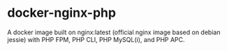 # docker-nginx-php
A docker image built on nginx:latest (official nginx image based on debian jessie) with PHP FPM, PHP CLI, PHP MySQL(i), and PHP APC.
